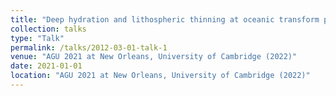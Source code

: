 ```yaml
---
title: "Deep hydration and lithospheric thinning at oceanic transform plate boundaries"
collection: talks
type: "Talk"
permalink: /talks/2012-03-01-talk-1
venue: "AGU 2021 at New Orleans, University of Cambridge (2022)"
date: 2021-01-01
location: "AGU 2021 at New Orleans, University of Cambridge (2022)"
---
```

